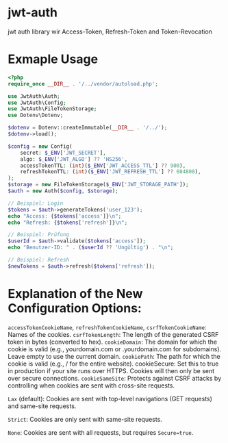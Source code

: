 # jwt-auth
jwt auth library wir Access-Token, Refresh-Token and Token-Revocation

# Exmaple Usage
```php
<?php
require_once __DIR__ . '/../vendor/autoload.php';

use JwtAuth\Auth;
use JwtAuth\Config;
use JwtAuth\FileTokenStorage;
use Dotenv\Dotenv;

$dotenv = Dotenv::createImmutable(__DIR__ . '/../');
$dotenv->load();

$config = new Config(
    secret: $_ENV['JWT_SECRET'],
    algo: $_ENV['JWT_ALGO'] ?? 'HS256',
    accessTokenTTL: (int)($_ENV['JWT_ACCESS_TTL'] ?? 900),
    refreshTokenTTL: (int)($_ENV['JWT_REFRESH_TTL'] ?? 604800),
);
$storage = new FileTokenStorage($_ENV['JWT_STORAGE_PATH']);
$auth = new Auth($config, $storage);

// Beispiel: Login
$tokens = $auth->generateTokens('user_123');
echo "Access: {$tokens['access']}\n";
echo "Refresh: {$tokens['refresh']}\n";

// Beispiel: Prüfung
$userId = $auth->validate($tokens['access']);
echo "Benutzer-ID: " . ($userId ?? 'Ungültig') . "\n";

// Beispiel: Refresh
$newTokens = $auth->refresh($tokens['refresh']);
```

# Explanation of the New Configuration Options:

`accessTokenCookieName`, `refreshTokenCookieName`, `csrfTokenCookieName`: Names of the cookies.
`csrfTokenLength`: The length of the generated CSRF token in bytes (converted to hex).
`cookieDomain`: The domain for which the cookie is valid (e.g., yourdomain.com or .yourdomain.com for subdomains). Leave empty to use the current domain.
`cookiePath`: The path for which the cookie is valid (e.g., / for the entire website).
cookieSecure: Set this to true in production if your site runs over HTTPS. Cookies will then only be sent over secure connections.
`cookieSameSite`: Protects against CSRF attacks by controlling when cookies are sent with cross-site requests.

`Lax` (default): Cookies are sent with top-level navigations (GET requests) and same-site requests.

`Strict`: Cookies are only sent with same-site requests.

`None`: Cookies are sent with all requests, but requires `Secure=true`.